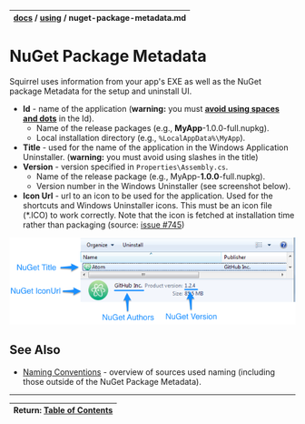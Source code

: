 | [docs](..)  / [using](.) / nuget-package-metadata.md
|:---|

# NuGet Package Metadata

Squirrel uses information from your app's EXE as well as the NuGet package Metadata for the setup and uninstall UI.

* **Id** - name of the application (**warning:** you must **[avoid using spaces and dots](https://github.com/Squirrel/Squirrel.Windows/issues/523)** in the Id). 
   * Name of the release packages (e.g., **MyApp**-1.0.0-full.nupkg). 
   * Local installation directory (e.g., `%LocalAppData%\MyApp`).
* **Title** - used for the name of the application in the Windows Application Uninstaller. (**warning:** you must avoid using slashes in the title)
* **Version** - version specified in `Properties\Assembly.cs`. 
   * Name of the release package (e.g., MyApp-**1.0.0**-full.nupkg).
   * Version number in the Windows Uninstaller (see screenshot below).
* **Icon Url** - url to an icon to be used for the application. Used for the shortcuts and Windows Uninstaller icons. This must be an icon file (*.ICO) to work correctly. Note that the icon is fetched at installation time rather than packaging (source: [issue #745](https://github.com/Squirrel/Squirrel.Windows/issues/745))

![](images/uninstall-app.png)

## See Also

* [Naming Conventions](naming.md) - overview of sources used naming (including those outside of the NuGet Package Metadata).

---
| Return: [Table of Contents](../readme.md) |
|----|
